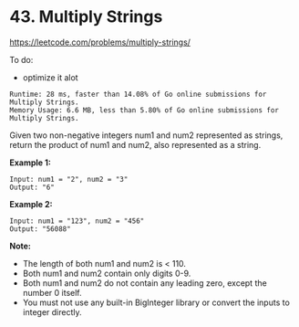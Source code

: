 # 43. Multiply Strings

https://leetcode.com/problems/multiply-strings/

To do:
- optimize it alot

```
Runtime: 28 ms, faster than 14.08% of Go online submissions for Multiply Strings.
Memory Usage: 6.6 MB, less than 5.80% of Go online submissions for Multiply Strings.
```

Given two non-negative integers num1 and num2 represented as strings, return the product of num1 and num2, also represented as a string.

**Example 1:**
```
Input: num1 = "2", num2 = "3"
Output: "6"
```

**Example 2:**
```
Input: num1 = "123", num2 = "456"
Output: "56088"
```

**Note:**

- The length of both num1 and num2 is < 110.
- Both num1 and num2 contain only digits 0-9.
- Both num1 and num2 do not contain any leading zero, except the number 0 itself.
- You must not use any built-in BigInteger library or convert the inputs to integer directly.